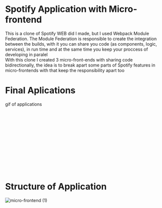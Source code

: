 # Spotify Application with Micro-frontend


This is a clone of Spotify WEB did I made, but I used Webpack Module Federation. 
The Module Federation is responsible to create the integration between the builds, with it you can share you code (as components, logic, services), in run time and at the same time you keep your proccess of developing in paralel
<br/>
With this clone I created 3 micro-front-ends with sharing code bidirectionally, the idea is to break apart some parts of Spotify features in micro-frontends with that keep the responsibility apart too
<br/>
# Final Aplications
gif of applications

<br/><br/><br/><br/><br/><br/><br/><br/><br/><br/><br/>

# Structure of Application

![micro-frontend (1)](https://user-images.githubusercontent.com/31253067/162328225-d529df04-2e5d-4188-96aa-10092d01f407.png)

